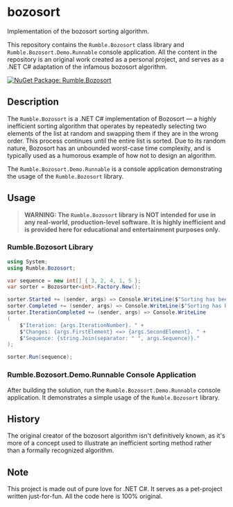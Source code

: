 # bozosort
Implementation of the bozosort sorting algorithm.

This repository contains the `Rumble.Bozosort` class library and `Rumble.Bozosort.Demo.Runnable` console application. All the content in the repository is an original work created as a personal project, and serves as a .NET C# adaptation of the infamous bozosort algorithm.

[![NuGet Package: Rumble.Bozosort](https://img.shields.io/nuget/vpre/Rumble.Bozosort?label=nuget%3A%20Rumble.Bozosort)](https://www.nuget.org/packages/Rumble.Bozosort)

## Description

The `Rumble.Bozosort` is a .NET C# implementation of Bozosort — a highly inefficient sorting algorithm that operates by repeatedly selecting two elements of the list at random and swapping them if they are in the wrong order. This process continues until the entire list is sorted. Due to its random nature, Bozosort has an unbounded worst-case time complexity, and is typically used as a humorous example of how not to design an algorithm.

The `Rumble.Bozosort.Demo.Runnable` is a console application demonstrating the usage of the `Rumble.Bozosort` library.

## Usage

> **WARNING: The `Rumble.Bozosort` library is NOT intended for use in any real-world, production-level software. It is highly inefficient and is provided here for educational and entertainment purposes only.**

### Rumble.Bozosort Library

```csharp
using System;
using Rumble.Bozosort;

var sequence = new int[] { 3, 2, 4, 1, 5 };
var sorter = Bozosorter<int>.Factory.New();

sorter.Started += (sender, args) => Console.WriteLine($"Sorting has been started");
sorter.Completed += (sender, args) => Console.WriteLine($"Sorting has been completed in {args.IterationNumber} iterations");
sorter.IterationCompleted += (sender, args) => Console.WriteLine
(
    $"Iteration: {args.IterationNumber}. " +
    $"Changes: {args.FirstElement} <=> {args.SecondElement}. " +
    $"Sequence: {string.Join(separator: " ", args.Sequence)}."
);

sorter.Run(sequence);
```

### Rumble.Bozosort.Demo.Runnable Console Application

After building the solution, run the `Rumble.Bozosort.Demo.Runnable` console application. It demonstrates a simple usage of the `Rumble.Bozosort` library.

## History

The original creator of the bozosort algorithm isn't definitively known, as it's more of a concept used to illustrate an inefficient sorting method rather than a formally recognized algorithm.

## Note

This project is made out of pure love for .NET C#. It serves as a pet-project written just-for-fun. All the code here is 100% original.
